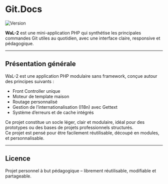 # Git.Docs

![Version](https://img.shields.io/badge/version-1.0.0-blue)

**WaL-2** est une mini-application PHP qui synthétise les principales commandes Git utiles au quotidien, avec une interface claire, responsive et pédagogique.

---

## Présentation générale

WaL-2 est une application PHP modulaire sans framework, conçue autour des principes suivants :

- Front Controller unique  
- Moteur de template maison  
- Routage personnalisé  
- Gestion de l’internationalisation (I18n) avec Gettext  
- Système d’erreurs et de cache intégrés  

Ce projet constitue un socle léger, clair et modulaire, idéal pour des prototypes ou des bases de projets professionnels structurés.  
Ce projet est pensé pour être facilement réutilisable, découpé en modules, et personnalisable.

---

## Licence

Projet personnel à but pédagogique – librement réutilisable, modifiable et partageable.

